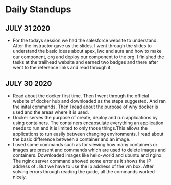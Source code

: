 # Daily Standups

## JULY 31 2020

- For the todays session we had the salesforce website to understand. After the instructor gave us the slides. I went through the slides to understand the basic ideas about apex, lwc and aura and how to make our component, org and deploy our component to the org. I finished the tasks at the trailhead website and earned two badges and there after went to the reference links and read through it.

## JULY 30 2020

- Read about the docker first time. Then I went through the official website of docker hub and downloaded as the steps suggested. And ran the inital commands. Then I read about the purpose of why docker is used and the areas where it is used.
- Docker serves the purpose of create, deploy and run applications by using containers. The containers encapsulate everything an application needs to run and it is limited to only those things.This allows the applications to run easily between changing environments. I read about the basic difference between a container and an image.
- I used some commands such as for viewing how many containers or images are present and commands which are used to delete images and containers. Downloaded images like hello-world and ubuntu and nginx. The nginx server command showed some error as it shows the IP address of . But we have to use the ip address of the vm box. After solving errors through reading the guide, all the commands worked nicely.
